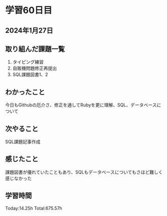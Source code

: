 # 学習60日目
## 2024年1月27日
## 取り組んだ課題一覧
1. タイピング練習
2. 自販機問題修正再提出
5. SQL課題図書1、2
## わかったこと
今日もGithubの厄介さ、修正を通してRubyを更に理解、SQL、データベースについて
## 次やること
SQL課題記事作成
## 感じたこと
課題図書が優れていたこともあり、SQLもデータベースについてもさほど難しく感じなかった
## 学習時間
 Today:14.25h
 Total:675.57h
